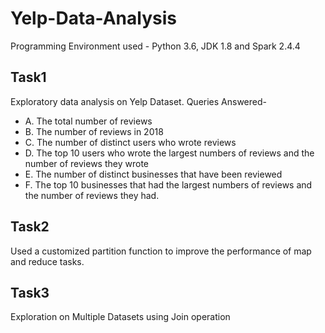 # Yelp-Data-Analysis
Programming Environment used - Python 3.6, JDK 1.8 and Spark 2.4.4

## Task1
Exploratory data analysis on Yelp Dataset. Queries Answered-
* A. The total number of reviews 
* B. The number of reviews in 2018 
* C. The number of distinct users who wrote reviews 
* D. The top 10 users who wrote the largest numbers of reviews and the number of reviews they wrote
* E. The number of distinct businesses that have been reviewed 
* F. The top 10 businesses that had the largest numbers of reviews and the number of reviews they had.

## Task2

Used a customized partition function to improve the performance of map and reduce
tasks. 

## Task3

Exploration on Multiple Datasets using Join operation

